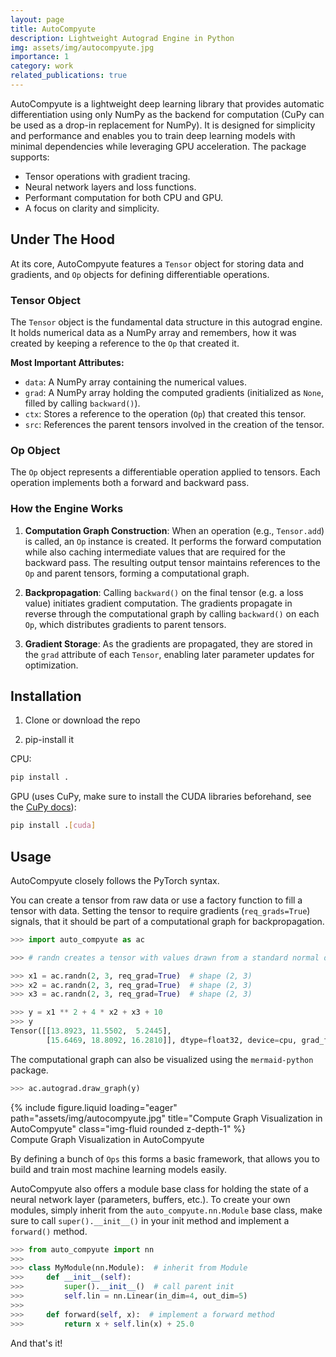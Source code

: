 ```yaml
---
layout: page
title: AutoCompyute
description: Lightweight Autograd Engine in Python
img: assets/img/autocompyute.jpg
importance: 1
category: work
related_publications: true
---
```


AutoCompyute is a lightweight deep learning library that provides automatic differentiation using only NumPy as the backend for computation (CuPy can be used as a drop-in replacement for NumPy). It is designed for simplicity and performance and enables you to train deep learning models with minimal dependencies while leveraging GPU acceleration. The package supports:

- Tensor operations with gradient tracing.
- Neural network layers and loss functions.
- Performant computation for both CPU and GPU.
- A focus on clarity and simplicity.

## Under The Hood

At its core, AutoCompyute features a `Tensor` object for storing data and gradients, and `Op` objects for defining differentiable operations.

### Tensor Object

The `Tensor` object is the fundamental data structure in this autograd engine. It holds numerical data as a NumPy array and remembers, how it was created by keeping a reference to the `Op` that created it.

**Most Important Attributes:**
- `data`: A NumPy array containing the numerical values.
- `grad`: A NumPy array holding the computed gradients (initialized as `None`, filled by calling `backward()`).
- `ctx`: Stores a reference to the operation (`Op`) that created this tensor.
- `src`: References the parent tensors involved in the creation of the tensor.

### Op Object

The `Op` object represents a differentiable operation applied to tensors. Each operation implements both a forward and backward pass.

### How the Engine Works

1. **Computation Graph Construction**: When an operation (e.g., `Tensor.add`) is called, an `Op` instance is created. It performs the forward computation while also caching intermediate values that are required for the backward pass. The resulting output tensor maintains references to the `Op` and parent tensors, forming a computational graph.

2. **Backpropagation**: Calling `backward()` on the final tensor (e.g. a loss value) initiates gradient computation. The gradients propagate in reverse through the computational graph by calling `backward()` on each `Op`, which distributes gradients to parent tensors.

3. **Gradient Storage**: As the gradients are propagated, they are stored in the `grad` attribute of each `Tensor`, enabling later parameter updates for optimization.

## Installation

1. Clone or download the repo

2. pip-install it

CPU:
```bash
pip install .
```

GPU (uses CuPy, make sure to install the CUDA libraries beforehand, see the [CuPy docs](https://docs.cupy.dev/en/stable/install.html)):
```bash
pip install .[cuda]
```

## Usage

AutoCompyute closely follows the PyTorch syntax.

You can create a tensor from raw data or use a factory function to fill a tensor with data. Setting the tensor to require gradients (`req_grads=True`) signals, that it should be part of a computational graph for backpropagation.


```Python
>>> import auto_compyute as ac

>>> # randn creates a tensor with values drawn from a standard normal distribution.

>>> x1 = ac.randn(2, 3, req_grad=True)  # shape (2, 3)
>>> x2 = ac.randn(2, 3, req_grad=True)  # shape (2, 3)
>>> x3 = ac.randn(2, 3, req_grad=True)  # shape (2, 3)

>>> y = x1 ** 2 + 4 * x2 + x3 + 10
>>> y
Tensor([[13.8923, 11.5502,  5.2445],
        [15.6469, 18.8092, 16.2810]], dtype=float32, device=cpu, grad_fn=Add)
```

The computational graph can also be visualized using the `mermaid-python` package.

```Python
>>> ac.autograd.draw_graph(y)
```
<div class="row">
    <div class="col-sm mt-3 mt-md-0">
        {% include figure.liquid loading="eager" path="assets/img/autocompyute.jpg" title="Compute Graph Visualization in AutoCompyute" class="img-fluid rounded z-depth-1" %}
    </div>
</div>
<div class="caption">
    Compute Graph Visualization in AutoCompyute
</div>

By defining a bunch of `Ops` this forms a basic framework, that allows you to build and train most machine learning models easily.

AutoCompyute also offers a module base class for holding the state of a neural network layer (parameters, buffers, etc.). To create your own modules, simply inherit from the `auto_compyute.nn.Module` base class, make sure to call `super().__init__()` in your init method and implement a `forward()` method.

```Python
>>> from auto_compyute import nn
>>> 
>>> class MyModule(nn.Module):  # inherit from Module
>>>     def __init__(self):
>>>         super().__init__()  # call parent init
>>>         self.lin = nn.Linear(in_dim=4, out_dim=5)
>>>
>>>     def forward(self, x):  # implement a forward method
>>>         return x + self.lin(x) + 25.0
```

And that's it!